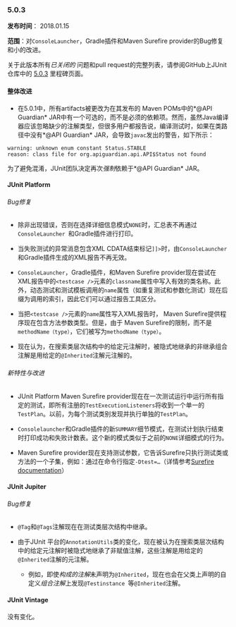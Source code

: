 ### 5.0.3

**发布时间**： 2018.01.15

**范围**：对`ConsoleLauncher`，Gradle插件和Maven Surefire provider的Bug修复和小的改进。


关于此版本所有*已关闭的* 问题和pull request的完整列表，请参阅GitHub上JUnit仓库中的 [5.0.3](https://github.com/junit-team/junit5/milestone/21?closed=1) 里程碑页面。

#### 整体改进

- 在5.0.1中，所有artifacts被更改为在其发布的 Maven POMs中的*@API Guardian* JAR中有一个可选的，而不是必须的依赖项。然而，虽然Java编译器应该忽略缺少的注解类型，但很多用户都报告说，编译测试时，如果在类路径中没有*@API Guardian* JAR，会导致`javac`发出的警告，如下所示：

```
warning: unknown enum constant Status.STABLE 
reason: class file for org.apiguardian.api.API$Status not found
```

为了避免混淆，JUnit团队决定再次*强制*依赖于*@API Guardian* JAR。

#### JUnit Platform

###### Bug修复

- 除非出现错误，否则在选择详细信息模式`NONE`时，汇总表不再通过`ConsoleLauncher `和Gradle插件进行打印。

- 当失败测试的异常消息包含XML CDATA结束标记`]]>`时，由`ConsoleLauncher`和Gradle插件生成的XML报告不再无效。

- `ConsoleLauncher`，Gradle插件，和Maven Surefire provider现在尝试在XML报告中的`<testcase />`元素的`classname`属性中写入有效的类名称。此外，动态测试和测试模板调用的`name`属性（如重复测试和参数化测试）现在后缀为调用的索引，因此它们可以通过报告工具区分。

- 当把`<testcase />`元素的`name`属性写入XML报告时， Maven Surefire提供程序现在包含方法参数类型。但是，由于 Maven Surefire的限制，而不是`methodName（type）`，它们被写为`methodName（type）`。

- 现在认为，在搜索类层次结构中的给定元注解时，被隐式地继承的非继承组合注解是用给定的`@Inherited`注解元注解的。

###### 新特性与改进

- JUnit Platform Maven Surefire provider现在在一次测试运行中运行所有指定的测试，即所有注册的`TestExecutionListeners`将收到一个单一的`TestPlan`。以前，为每个测试类别发现并执行单独的`TestPlan`。

- `Consolelauncher`和Gradle插件的新`SUMMARY`细节模式，在测试计划执行结束时打印成功和失败计数表。这个新的模式类似于之前的`NONE`详细模式的行为。

- Maven Surefire provider现在支持测试参数，它告诉Surefire只执行测试类或方法的一个子集，例如：通过在命令行指定`-Dtest=…​`（详情参考[Surefire documentation](http://maven.apache.org/surefire/maven-surefire-plugin/test-mojo.html#test)）


#### JUnit Jupiter

###### Bug修复

- `@Tag`和`@Tags`注解现在在测试类层次结构中继承。

- 由于JUnit 平台的`AnnotationUtils`类的变化，现在被认为在搜索类层次结构中的给定元注解时被隐式地继承了非赋值注解，这些注解是用给定的`@Inherited`注解的元注解。
	- 例如，即使*构成的注解*未声明为`@Inherited`，现在也会在父类上声明的自定义*组合注解*上发现`@Testinstance `等`@Inherited`注解。


#### JUnit Vintage
没有变化。